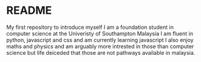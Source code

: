 # README
My first repository to introduce myself 
I am a foundation student in computer science at the Univeristy of Southampton Malaysia 
I am fluent in python, javascript and css and am currently learning javascript
I also enjoy maths and physics and am arguably more intrested in those than computer science but life deiceded that those are not pathways available in malaysia.
